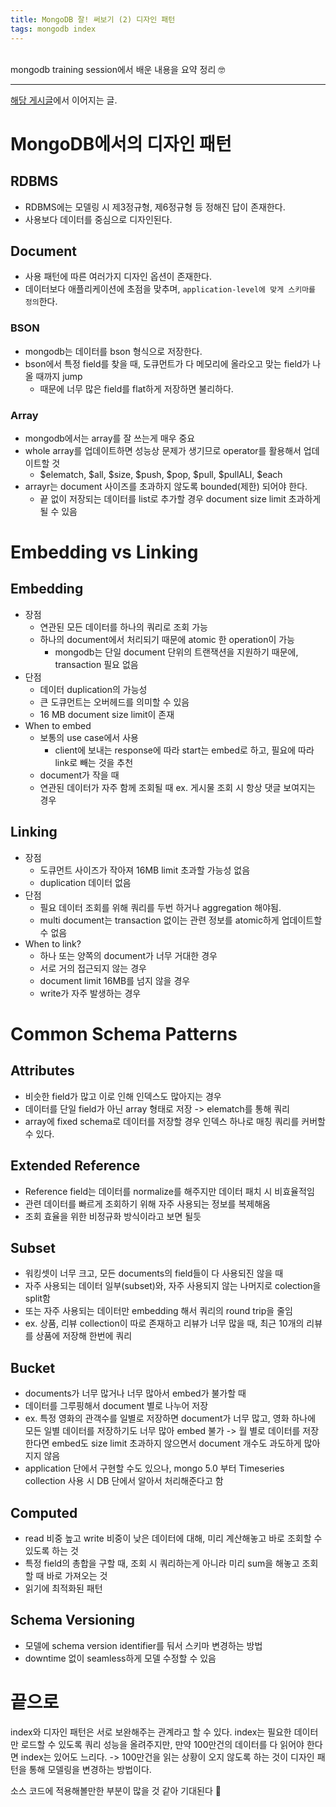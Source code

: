 ```yaml
---
title: MongoDB 잘! 써보기 (2) 디자인 패턴
tags: mongodb index
---
```


<br/>
mongodb training session에서 배운 내용을 요약 정리 🤓 <br/>
<!--more-->

---

[해당 게시글](https://yenilee.github.io/2023/05/25/mongodb-training-1.html)에서 이어지는 글.

# MongoDB에서의 디자인 패턴
## RDBMS
- RDBMS에는 모델링 시 제3정규형, 제6정규형 등 정해진 답이 존재한다.
- 사용보다 데이터를 중심으로 디자인된다.

## Document
- 사용 패턴에 따른 여러가지 디자인 옵션이 존재한다.
- 데이터보다 애플리케이션에 초점을 맞추며, `application-level에 맞게 스키마를 정의`한다.

### BSON
- mongodb는 데이터를 bson 형식으로 저장한다.
- bson에서 특정 field를 찾을 때, 도큐먼트가 다 메모리에 올라오고 맞는 field가 나올 때까지 jump
  - 때문에 너무 많은 field를 flat하게 저장하면 불리하다.

### Array
- mongodb에서는 array를 잘 쓰는게 매우 중요
- whole array를 업데이트하면 성능상 문제가 생기므로 operator를 활용해서 업데이트할 것
  - $elematch, $all, $size, $push, $pop, $pull, $pullALl, $each
- arrayr는 document 사이즈를 초과하지 않도록 bounded(제한) 되어야 한다.
  - 끝 없이 저장되는 데이터를 list로 추가할 경우 document size limit 초과하게될 수 있음

# Embedding vs Linking
## Embedding
- 장점
  - 연관된 모든 데이터를 하나의 쿼리로 조회 가능
  - 하나의 document에서 처리되기 때문에 atomic 한 operation이 가능
    - mongodb는 단일 document 단위의 트랜잭션을 지원하기 때문에, transaction 필요 없음
- 단점
  - 데이터 duplication의 가능성
  - 큰 도큐먼트는 오버헤드를 의미할 수 있음
  - 16 MB document size limit이 존재
- When to embed
  - 보통의 use case에서 사용
    - client에 보내는 response에 따라 start는 embed로 하고, 필요에 따라 link로 빼는 것을 추천
  - document가 작을 때
  - 연관된 데이터가 자주 함께 조회될 때 ex. 게시물 조회 시 항상 댓글 보여지는 경우

## Linking
- 장점
  - 도큐먼트 사이즈가 작아져 16MB limit 초과할 가능성 없음
  - duplication 데이터 없음
- 단점
  - 필요 데이터 조회를 위해 쿼리를 두번 하거나 aggregation 해야됨.
  - multi document는 transaction 없이는 관련 정보를 atomic하게 업데이트할 수 없음
- When to link?
  - 하나 또는 양쪽의 document가 너무 거대한 경우
  - 서로 거의 접근되지 않는 경우
  - document limit 16MB를 넘지 않을 경우
  - write가 자주 발생하는 경우

# Common Schema Patterns

## Attributes
- 비슷한 field가 많고 이로 인해 인덱스도 많아지는 경우
- 데이터를 단일 field가 아닌 array 형태로 저장 -> elematch를 통해 쿼리
- array에 fixed schema로 데이터를 저장할 경우 인덱스 하나로 매칭 쿼리를 커버할 수 있다.

## Extended Reference
- Reference field는 데이터를 normalize를 해주지만 데이터 패치 시 비효율적임
- 관련 데이터를 빠르게 조회하기 위해 자주 사용되는 정보를 복제해옴
- 조회 효율을 위한 비정규화 방식이라고 보면 될듯

## Subset
- 워킹셋이 너무 크고, 모든 documents의 field들이 다 사용되진 않을 때
- 자주 사용되는 데이터 일부(subset)와, 자주 사용되지 않는 나머지로 colection을 split함
- 또는 자주 사용되는 데이터만 embedding 해서 쿼리의 round trip을 줄임
- ex. 상품, 리뷰 collection이 따로 존재하고 리뷰가 너무 많을 때, 최근 10개의 리뷰를 상품에 저장해 한번에 쿼리

## Bucket
- documents가 너무 많거나 너무 많아서 embed가 불가할 때
- 데이터를 그루핑해서 document 별로 나누어 저장
- ex. 특정 영화의 관객수를 일별로 저장하면 document가 너무 많고, 영화 하나에 모든 일별 데이터를 저장하기도 너무 많아 embed 불가 -> 월 별로 데이터를 저장한다면 embed도 size limit 초과하지 않으면서 document 개수도 과도하게 많아지지 않음
- application 단에서 구현할 수도 있으나, mongo 5.0 부터 Timeseries collection 사용 시 DB 단에서 알아서 처리해준다고 함

## Computed
- read 비중 높고 write 비중이 낮은 데이터에 대해, 미리 계산해놓고 바로 조회할 수 있도록 하는 것
- 특정 field의 총합을 구할 때, 조회 시 쿼리하는게 아니라 미리 sum을 해놓고 조회할 때 바로 가져오는 것
- 읽기에 최적화된 패턴

## Schema Versioning
- 모델에 schema version identifier를 둬서 스키마 변경하는 방법
- downtime 없이 seamless하게 모델 수정할 수 있음

# 끝으로
index와 디자인 패턴은 서로 보완해주는 관계라고 할 수 있다.
index는 필요한 데이터만 로드할 수 있도록 쿼리 성능을 올려주지만, 만약 100만건의 데이터를 다 읽어야 한다면 index는 있어도 느리다.
-> 100만건을 읽는 상황이 오지 않도록 하는 것이 디자인 패턴을 통해 모델링을 변경하는 방법이다.

소스 코드에 적용해볼만한 부분이 많을 것 같아 기대된다 🤭
